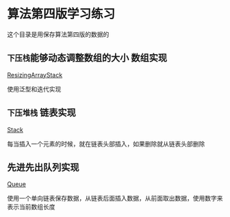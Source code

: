 # 算法第四版学习练习

这个目录是用保存算法第四版的数据的

## `下压栈`能够动态调整数组的大小 数组实现

[ResizingArrayStack](ch1/p1_3/ResizingArrayStack.java)

使用泛型和迭代实现

## `下压堆栈` 链表实现

[Stack](ch1/p1_3/Stack.java)

每当插入一个元素的时候，就在链表头部插入，如果删除就从链表头部删除

## 先进先出队列实现

[Queue](ch1/p1_3/Queue.java)

使用一个单向链表保存数据，从链表后面插入数据，从前面取出数据，使用数字来表示当前数组长度